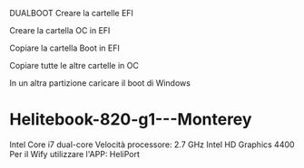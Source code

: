 DUALBOOT
Creare la cartelle EFI

Creare la cartella OC in EFI

Copiare la cartella Boot in EFI

Copiare tutte le altre cartelle in OC


In un altra partizione caricare il boot di Windows

# Helitebook-820-g1---Monterey
Intel Core i7 dual-core
Velocità processore:	2.7 GHz
Intel HD Graphics 4400
Per il Wify utilizzare l'APP: HeliPort


